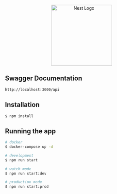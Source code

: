 <p align="center">
  <a href="http://nestjs.com/" target="blank"><img src="https://nestjs.com/img/logo_text.svg" width="200" alt="Nest Logo" /></a>
</p>

## Swagger Documentation
```bash
http://localhost:3000/api
```


## Installation

```bash
$ npm install
```

## Running the app

```bash
# docker
$ docker-compose up -d

# development
$ npm run start

# watch mode
$ npm run start:dev

# production mode
$ npm run start:prod
```
